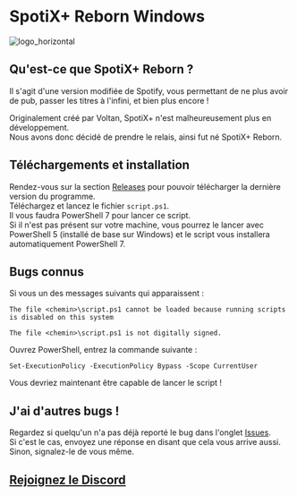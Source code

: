 # SpotiX+ Reborn Windows

![logo_horizontal](https://raw.githubusercontent.com/AgoyaSpotix/spotixplus-reborn-windows/refs/heads/main/logo/logo_horizontal.png)

## Qu'est-ce que SpotiX+ Reborn ?
Il s'agit d'une version modifiée de Spotify, vous permettant de ne plus avoir de pub, passer les titres à l'infini, et bien plus encore !

Originalement créé par Voltan, SpotiX+ n'est malheureusement plus en développement.\
Nous avons donc décidé de prendre le relais, ainsi fut né SpotiX+ Reborn.

## Téléchargements et installation
Rendez-vous sur la section [Releases](https://github.com/DelofJ/spotixplus-windows/releases) pour pouvoir télécharger la dernière version du programme.\
Téléchargez et lancez le fichier `script.ps1`.\
Il vous faudra PowerShell 7 pour lancer ce script.\
Si il n'est pas présent sur votre machine, vous pourrez le lancer avec PowerShell 5 (installé de base sur Windows) et le script vous installera automatiquement PowerShell 7.

## Bugs connus
Si vous un des messages suivants qui apparaissent :
```
The file <chemin>\script.ps1 cannot be loaded because running scripts is disabled on this system
```
```
The file <chemin>\script.ps1 is not digitally signed.
```
Ouvrez PowerShell, entrez la commande suivante :
```
Set-ExecutionPolicy -ExecutionPolicy Bypass -Scope CurrentUser
```
Vous devriez maintenant être capable de lancer le script !

## J'ai d'autres bugs !
Regardez si quelqu'un n'a pas déjà reporté le bug dans l'onglet [Issues](https://github.com/AgoyaSpotix/spotixplus-windows/issues).\
Si c'est le cas, envoyez une réponse en disant que cela vous arrive aussi.\
Sinon, signalez-le de vous même.

## [Rejoignez le Discord](https://discord.gg/p3AAf7TUPv)
